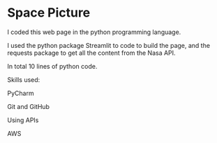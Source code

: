 # Space Picture
I coded this web page in the python programming language.

I used the python package Streamlit to code to build the page,
and the requests package to get all the content from the Nasa API.

In total 10 lines of python code.

Skills used:

PyCharm

Git and GitHub

Using APIs

AWS